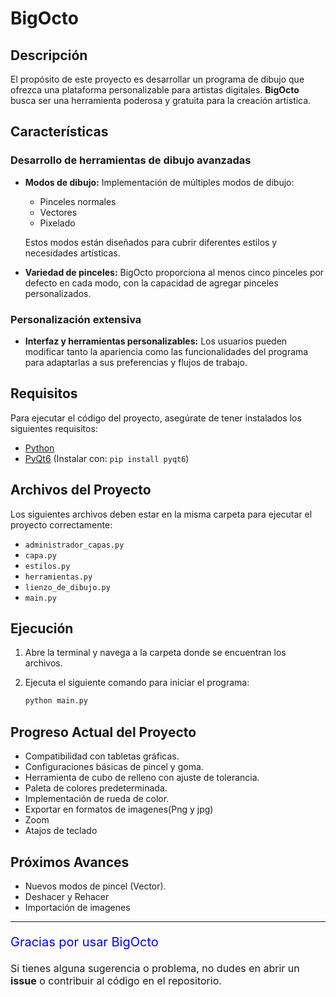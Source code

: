 # BigOcto

## Descripción
El propósito de este proyecto es desarrollar un programa de dibujo que ofrezca una plataforma personalizable para artistas digitales. **BigOcto** busca ser una herramienta poderosa y gratuita para la creación artística.

## Características

### Desarrollo de herramientas de dibujo avanzadas
- **Modos de dibujo:** Implementación de múltiples modos de dibujo:
  - Pinceles normales
  - Vectores
  - Pixelado

  Estos modos están diseñados para cubrir diferentes estilos y necesidades artísticas.
  
- **Variedad de pinceles:** BigOcto proporciona al menos cinco pinceles por defecto en cada modo, con la capacidad de agregar pinceles personalizados.

### Personalización extensiva
- **Interfaz y herramientas personalizables:** Los usuarios pueden modificar tanto la apariencia como las funcionalidades del programa para adaptarlas a sus preferencias y flujos de trabajo.

## Requisitos

Para ejecutar el código del proyecto, asegúrate de tener instalados los siguientes requisitos:

- [Python](https://www.python.org/)
- [PyQt6](https://pypi.org/project/PyQt6/) (Instalar con: `pip install pyqt6`)

## Archivos del Proyecto

Los siguientes archivos deben estar en la misma carpeta para ejecutar el proyecto correctamente:

- `administrador_capas.py`
- `capa.py`
- `estilos.py`
- `herramientas.py`
- `lienzo_de_dibujo.py`
- `main.py`

## Ejecución

1. Abre la terminal y navega a la carpeta donde se encuentran los archivos.
2. Ejecuta el siguiente comando para iniciar el programa:

    ```bash
    python main.py
    ```

## Progreso Actual del Proyecto

- Compatibilidad con tabletas gráficas.
- Configuraciones básicas de pincel y goma.
- Herramienta de cubo de relleno con ajuste de tolerancia.
- Paleta de colores predeterminada.
- Implementación de rueda de color.
- Exportar en formatos de imagenes(Png y jpg)
- Zoom
- Atajos de teclado

## Próximos Avances

- Nuevos modos de pincel (Vector).
- Deshacer y Rehacer
- Importación de imagenes

---

<p style="font-size:20px; color:blue;">Gracias por usar BigOcto</p>
<p style="font-size:16px;">Si tienes alguna sugerencia o problema, no dudes en abrir un <strong>issue</strong> o contribuir al código en el repositorio.</p>

